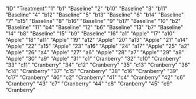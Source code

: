 "ID" "Treatment"
"1" "b1" "Baseline"
"2" "b10" "Baseline"
"3" "b11" "Baseline"
"4" "b12" "Baseline"
"5" "b13" "Baseline"
"6" "b14" "Baseline"
"7" "b15" "Baseline"
"8" "b16" "Baseline"
"9" "b17" "Baseline"
"10" "b2" "Baseline"
"11" "b4" "Baseline"
"12" "b6" "Baseline"
"13" "b7" "Baseline"
"14" "b8" "Baseline"
"15" "b9" "Baseline"
"16" "a1" "Apple"
"17" "a10" "Apple"
"18" "a11" "Apple"
"19" "a12" "Apple"
"20" "a13" "Apple"
"21" "a14" "Apple"
"22" "a15" "Apple"
"23" "a16" "Apple"
"24" "a17" "Apple"
"25" "a2" "Apple"
"26" "a4" "Apple"
"27" "a6" "Apple"
"28" "a7" "Apple"
"29" "a8" "Apple"
"30" "a9" "Apple"
"31" "c1" "Cranberry"
"32" "c10" "Cranberry"
"33" "c11" "Cranberry"
"34" "c12" "Cranberry"
"35" "c13" "Cranberry"
"36" "c14" "Cranberry"
"37" "c15" "Cranberry"
"38" "c16" "Cranberry"
"39" "c17" "Cranberry"
"40" "c2" "Cranberry"
"41" "c4" "Cranberry"
"42" "c6" "Cranberry"
"43" "c7" "Cranberry"
"44" "c8" "Cranberry"
"45" "c9" "Cranberry"
